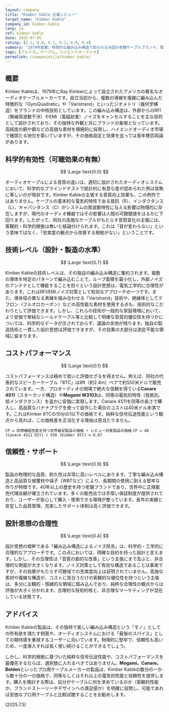 ```yaml
---
layout: company
title: "Kimber Kable 企業レビュー"
target_name: "Kimber Kable"
company_id: kimber-kable
lang: ja
ref: kimber-kable
date: 2025-07-05
rating: [2.1, 0.0, 0.7, 0.1, 0.9, 0.4]
summary: "1979年創業、特徴的な編み込み構造で知られる米国の老舗ケーブルブランド。電磁ノイズ除去を目的とした独自の幾何学デザインは技術的に評価される一方、その音質的効果は科学的に証明されておらず、議論の的となっています。製品は極めて高価であり、同等の電気的性能を持つプロ用ケーブルと比較すると、コストパフォーマンスは著しく低いと評価せざるを得ません。"
tags: [アメリカ, ケーブル, ハイエンドオーディオ]
permalink: /companies/ja/kimber-kable/
---
```


## 概要

Kimber Kableは、1979年にRay Kimberによって設立されたアメリカの著名なオーディオケーブルメーカーです。設立当初から、複数の導線を複雑に編み込んだ特徴的な「GyroQuadratic」や「Varistrand」といったジオメトリ（幾何学構造）をブランドの中核技術としています。この編み込み構造は、外部からのRFI（無線周波数干渉）やEMI（電磁妨害）ノイズをキャンセルすることを主な目的として設計されており、その独特な外観と共にブランドの象徴となっています。高純度の銅や銀などの高価な素材を積極的に採用し、ハイエンドオーディオ市場で確固たる地位を築いていますが、その価格設定と効果を巡っては長年賛否両論があります。

## 科学的有効性（可聴効果の有無）

$$ \Large \text{0.0} $$

オーディオケーブルによる音質の違いは、適切に設計されたオーディオシステムにおいて、科学的なブラインドテストで統計的に有意な差が認められた例は皆無に等しいのが現状です。Kimber Kableの主張する音質向上効果も、この例外ではありません。ケーブルの基本的な電気的特性である抵抗（R）、インダクタンス（L）、キャパシタンス（C）がシステムの周波数特性に与える影響は物理的に存在しますが、現代のオーディオ機器ではその影響は人間の可聴閾値をはるかに下回ります。したがって、同社の高価なケーブルがもたらす音質変化の主張には、客観的・科学的根拠は無いと結論付けられます。これは「音が変わらない」という意味ではなく、「忠実度の観点から改善する根拠がない」ということです。

## 技術レベル（設計・製造の水準）

$$ \Large \text{0.7} $$

Kimber Kableの技術レベルは、その独自の編み込み構造に集約されます。複数の導体を特定のパターンで編み込むことで、ループ面積を最小化し、外部ノイズのアンテナとして機能することを防ぐという設計思想は、電気工学的に合理性があります。これはRFI/EMIノイズ対策として有効なアプローチの一つです。また、導体径の異なる素線を組み合わせる「Varistrand」技術や、絶縁体としてテフロン（フルオロカーボン）などの高性能な素材を使用する点も、技術的なこだわりとして評価できます。しかし、これらの技術が一般的な家庭環境において、より安価で単純なシールドケーブル等と比較して明確な音質的優位性を持つかについては、科学的なデータが示されておらず、議論の余地が残ります。独自の製造技術と一貫した設計思想は評価できますが、その効果の大部分は測定不能な領域に留まります。

## コストパフォーマンス

$$ \Large \text{0.1} $$

コストパフォーマンスは極めて低いと評価せざるを得ません。例えば、同社の代表的なスピーカーケーブル「8TC」は8ft（約2.4m）ペアで約550米ドルで販売されています。一方、プロオーディオの現場で絶大な信頼を得ている**Canare 4S11**（スターカッド構造）や**Mogami W3103**は、同等の電気的特性（低抵抗、低インダクタンス）を遥かに安価に実現します。Canare 4S11を同等の長さで購入し、高品質なバナナプラグを使って自作した場合のコストは40米ドル未満です。これはKimber 8TCの10分の1以下の価格です。純粋な信号伝送性能という観点から見れば、この価格差を正当化する理由は見当たりません。

`CP = 同等機能性能を持つ世界最安製品の価格 ÷ レビュー対象製品の価格`
`CP = 40 (Canare 4S11 DIY) ÷ 550 (Kimber 8TC) ≒ 0.07`

## 信頼性・サポート

$$ \Large \text{0.9} $$

製品の物理的な品質、耐久性は非常に高いレベルにあります。丁寧な編み込み構造と高品質な被覆材や端子（WBTなど）により、長期間の使用に耐える堅牢な作りが特徴です。40年以上の歴史を持つ老舗ブランドであり、世界中に正規販売代理店網が確立されています。多くの販売店では手厚い保証制度が提供されており、ユーザーが安心して購入・使用できる環境が整っています。長年の実績と安定した品質管理、充実したサポート体制は高く評価できます。

## 設計思想の合理性

$$ \Large \text{0.4} $$

設計思想の根幹である「編み込み構造によるノイズ除去」は、科学的・工学的に合理的なアプローチです。この点においては、明確な目的を持った設計と言えます。しかし、その合理性は「音質の劇的な改善」という主張にまで及ぶと、非合理的な側面が大きくなります。ノイズ対策として有効な構造であることは事実ですが、その効果がもたらす可聴域での忠実度向上は証明されていません。高価な素材や複雑な構造が、コストに見合うだけの客観的な優位性を持つという主張は、多分に主観的・情緒的な領域に踏み込んでおり、純粋な合理性の観点からは評価が大きく分かれます。合理的な技術的核と、非合理なマーケティングが混在している状態です。

## アドバイス

Kimber Kableの製品は、その独特で美しい編み込み構造という「モノ」としての所有欲を満たす側面や、オーディオシステムにおける「最後のスパイス」としての期待感を重視するユーザーに向いています。物理的に堅牢で、信頼性も高いため、一度導入すれば長く使い続けることができるでしょう。

しかし、科学的根拠に基づいた純粋な信号伝送性能や、コストパフォーマンスを最優先するならば、選択肢に入れるべきではありません。**Mogami、Canare、Belden**といったプロ用ケーブルメーカーの製品は、Kimber Kableの数分の一から数十分の一の価格で、同等もしくはそれ以上の電気的性能と信頼性を提供します。購入を検討する際は、自分がケーブルに何を求めているのか（客観的性能か、ブランドストーリーやデザインへの満足感か）を明確に自問し、可能であれば安価なプロ用ケーブルと比較試聴することをお勧めします。

(2025.7.5)
